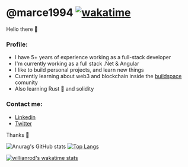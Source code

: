 # @marce1994 [![wakatime](https://wakatime.com/badge/user/fd2db70d-aaf1-49ea-a930-b7d85dd9cec8.svg)](https://wakatime.com/@fd2db70d-aaf1-49ea-a930-b7d85dd9cec8)

Hello there 👋

### Profile:
 - I have 5+ years of experience working as a full-stack developer
 - I'm currently working as a full stack .Net & Angular
 - I like to build personal projects, and learn new things
 - Currently learning about web3 and blockchain inside the [buildspace](https://buildspace.so/) comunity
 - Also learning Rust 🦀 and solidity

### Contact me:
 - [Linkedin](https://www.linkedin.com/in/pablo-marcelo-bianco/)
 - [Twitter](https://twitter.com/devflype93)

Thanks 🎉

![Anurag's GitHub stats](https://github-readme-stats.vercel.app/api?username=marce1994&layout=compact&hide=issues&show_icons=true&theme=radical)
[![Top Langs](https://github-readme-stats.vercel.app/api/top-langs/?username=marce1994&layout=compact&theme=radical)](https://github.com/anuraghazra/github-readme-stats)

[![willianrod's wakatime stats](https://github-readme-stats.vercel.app/api/wakatime?username=marce1993&layout=compact&theme=radical)](https://github.com/anuraghazra/github-readme-stats)



<!--
**marce1994/marce1994** is a ✨ _special_ ✨ repository because its `README.md` (this file) appears on your GitHub profile.

Here are some ideas to get you started:

- 🔭 I’m currently working on ...
- 🌱 I’m currently learning ...
- 👯 I’m looking to collaborate on ...
- 🤔 I’m looking for help with ...
- 💬 Ask me about ...
- 📫 How to reach me: ...
- 😄 Pronouns: ...
- ⚡ Fun fact: ...
-->
